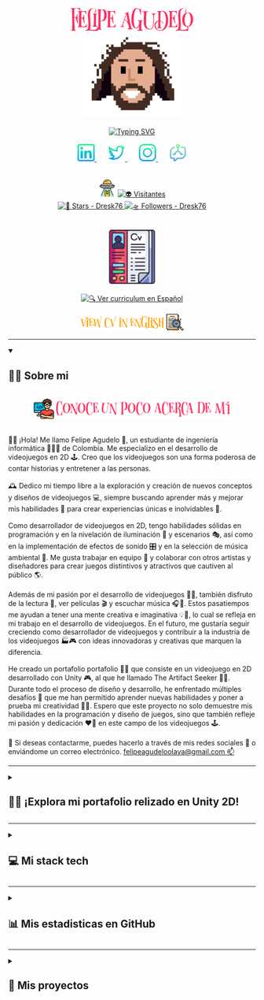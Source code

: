 <!-- SECCIÓN TÍTULO -->
<section align="center">
  <!-- Nombre Felipe Agudelo -->
  <div>
    <a href="https://github.com/Dresk76" target="_blank">
      <img src="Img/Felipe Agudelo.png" alt="Felipe Agudelo" width="250px"/>
    </a>
  </div>
  <!-- Imagen Dresk76 -->
  <div>
    <a href="https://github.com/Dresk76" target="_blank">
      <img src="Img/Dresk76.png" alt="Dresk76" title="👨‍💻 Dresk76" width="210px"/>
    </a>
  </div>
  <br>
  <!-- Sobre mí typing -->
  <!-- Generador Typing SVG: https://readme-typing-svg.demolab.com/demo/ -->
  <div>
    <a href="https://git.io/typing-svg">
      <img src="https://readme-typing-svg.demolab.com?font=Alga&duration=4200&pause=700&color=F29F05&center=true&width=435&lines=%C2%A1Bienvenido+a+mi+perfil+de+GitHub!%F0%9F%91%8B%F0%9F%8F%BC;Soy+Felipe+Agudelo+%F0%9F%A7%94;Apasionado+de+la+programaci%C3%B3n+%F0%9F%91%A8%E2%80%8D%F0%9F%92%BB...;y+desarrollo+de+videojuegos+%F0%9F%95%B9%EF%B8%8F." alt="Typing SVG"/>
    </a>
    <br>
  </div>
  <br>
  <!-- Iconos redes sociales: https://www.flaticon.com/icons -->
  <div>
    <a href="https://www.linkedin.com/in/dresk76/" target="_blank">
      <img src="Img/linkedin.png" alt="💼 Linkedin" title="💼 Linkedin" width="35px"/>
    </a>
    &#8287;&#8287;&#8287;&#8287;&#8287;
    <a href="https://twitter.com/Dresk76" target="_blank">
      <img src="Img/twitter.png" alt="💬 Twitter" title="💬 Twitter" width="35px"/>
    </a>
    &#8287;&#8287;&#8287;&#8287;&#8287;
    <a href="https://www.instagram.com/dresk_76/" target="_blank">
      <img src="Img/instagram.png" alt="📷 Instagram" title="📷 Instagram" width="35px"/>
    </a>
    &#8287;&#8287;&#8287;&#8287;&#8287;
    <a href="https://www.twitch.tv/dresk76" target="_blank">
      <img src="Img/twitch.png" alt="🕹️ Twitch" title="🕹️ Twitch" width="35px"/>
    </a>
  </div>
  <br><br>
  <!-- Contador de visitantes: https://visitorbadge.io -->
  <!-- Insignias sociales: https://shields.io -->
  <div>
    <span>
      <img src="Img/Visitors.png" alt="Visitors" title="Visitors" width="35px"/>
      <a href="https://visitorbadge.io" target="_blank">
      <img src="https://api.visitorbadge.io/api/visitors?path=https%3A%2F%2Fgithub.com%2FDresk76%2FDresk76&label=Visitantes&labelColor=%23ffedc8&countColor=%23591c21&labelStyle=upper" alt="👽 Visitantes" title="👽 Visitantes" width="155px"/>
      </a>
    </span>
    <br>
    <a href="https://github.com/Dresk76?tab=repositories&sort=stargazers" target="_blank">
      <img src="https://img.shields.io/github/stars/Dresk76?style=for-the-badge&color=%23711773&labelColor=%23FFEDC8&logo=Coveralls&logoColor=%23711773" alt="🌟 Stars - Dresk76" title="🌟 Total estrellas en Github" width="125px">
    </a>
    <a href="https://github.com/Dresk76?tab=followers" target="_blank">
      <img src="https://img.shields.io/github/followers/Dresk76?style=for-the-badge&color=%23B2BF4E&labelColor=%23FFEDC8&label=FOLLOW&logo=Bandsintown&logoColor=%23B2BF4E" alt="🛸 Followers - Dresk76" title="🛸 Sigueme en GitHub" width="134px">
    </a>
  </div>
  <br><br>
  <!-- Curriculum -->
  <div>
    <div>
      <img src="Img/CV.png" alt="📜 Curriculum" title="📜 Curriculum" width="110px"/>
    </div>
    <br>
    <div>
      <a href="PDF/CvGameDeveloperSpanish.pdf" target="_blank">
        <img src="Img/Ver-CV-Español.png" alt="🔍 Ver curriculum en Español" title="🔍 Ver curriculum en Español" width="210px">
      </a>
    </div>
    <br>
    <div>
      <a href="PDF/CvGameDeveloperEnglish.pdf" target="_blank">
        <img src="Img/View-CV-English.png" alt="🔍 View curriculum in English" title="🔍 View curriculum in English" width="210px"/>
      </a>
    </div>
  </div>
</section>
<hr>




<!-- Conoce un poco acerca de mi -->
<details open>
  <summary>
    <h2>👨‍💻 Sobre mi</h2>
  </summary>
  <section>
    <br>
    <div align="center">
      <img src="Img/Conoce un poco acerca de mi.png" alt="👨‍💻 Conoce un poco acerca de mí" width="400px">
    </div>
    <br>
    <div>
      <p>
        👋🏼 ¡Hola! Me llamo Felipe Agudelo 🧔, un estudiante de ingeniería informática 👨🏼‍🎓 de Colombia. Me especializo en el desarrollo de videojuegos en 2D 🕹️. Creo que los videojuegos son una forma poderosa de contar historias y entretener a las personas.
        <br><br>
        🕰️ Dedico mi tiempo libre a la exploración y creación de nuevos conceptos y diseños de videojuegos 💻, siempre buscando aprender más y mejorar mis habilidades 🧠 para crear experiencias únicas e inolvidables 🚀.
        <br><br>
        Como desarrollador de videojuegos en 2D, tengo habilidades sólidas en programación y en la nivelación de iluminación 🔆 y escenarios 🎭, así como en la implementación de efectos de sonido 🎛️ y en la selección de música ambiental 🎵. Me gusta trabajar en equipo 🤝 y colaborar con otros artistas y diseñadores para crear juegos distintivos y atractivos que cautiven al público 🌎.
        <br><br>
        Además de mi pasión por el desarrollo de videojuegos 👨‍💻, también disfruto de la lectura 📖, ver películas 🎬 y escuchar música 🎧🤘. Estos pasatiempos me ayudan a tener una mente creativa e imaginativa 💡🤯, lo cual se refleja en mi trabajo en el desarrollo de videojuegos. En el futuro, me gustaría seguir creciendo como desarrollador de videojuegos y contribuir a la industria de los videojuegos 🏭🎮 con ideas innovadoras y creativas que marquen la diferencia.
        <br><br>
        He creado un portafolio portafolio 💾💼 que consiste en un videojuego en 2D desarrollado con Unity 🎮, al que he llamado The Artifact Seeker 🧙🏻. Durante todo el proceso de diseño y desarrollo, he enfrentado múltiples desafíos 💪 que me han permitido aprender nuevas habilidades y poner a prueba mi creatividad 🔎🧠. Espero que este proyecto no solo demuestre mis habilidades en la programación y diseño de juegos, sino que también refleje mi pasión y dedicación ❤️‍🔥 en este campo de los videojuegos 🕹️.
        <br><br>
        💬 Si deseas contactarme, puedes hacerlo a través de mis redes sociales 📱 o enviándome un correo electrónico.
        <a href="mailto:felipeagudeloolaya@gmail.com">
          felipeagudeloolaya@gmail.com 📫
        </a>
      </p>
    </div>
  </section>
</details>
<hr>




<!-- The Artifact Seeker -->
<details>
  <summary>
    <h2>🧙🏻 ¡Explora mi portafolio relizado en Unity 2D!</h2>
  </summary>
  <section align="center">
    <br>
    <div>
      <img src="Img/The Artifact Seeker.png" alt="The Artifact Seeker" width="280px">
    </div>
    <br>
    <div>
      <img src="Gif/Mago.gif" alt="The Artifact Seeker" width="450px">
    </div>
    <br>
    <div>
      <p>
        🎮 The Artifact Seeker un portafolio 📜 deseñado como un videojuego en 2D de aventuras y exploración 🕯️, en el que el jugador asume el papel de un mago 🧙🏻 en busca de artefactos mágicos 🔮 en un misterioso castillo 🏰. El juego cuenta con gráficos 2D de estilo retro, que evocan sentimientos de nostalgia para aquellos que crecieron jugando videojuegos 🕹️ en la década de los 90's 🕰️💾. La música de fondo evocadora también ayuda a crear una atmósfera mágica y misteriosa que invita a la exploración 🎶.
      </p>
      <p>
        Dentro del juego, el jugador debe interactuar con cuatro objetos diferentes 🛡️ que proporcionan información 📰 sobre el desarrollador en la vida real 🧔, como experiencias y estudios 👨🏼‍🎓. Esta forma creativa de presentar la información personal del desarrollador agrega un toque lúdico e interesante.
      </p>
      <p>
        El juego también cuenta con un emocionante enemigo final, un mago oscuro 🧙🏿 al cual el jugador podrá derrotar y así completar su misión 🧩. Esta inclusión añade una capa adicional de emoción y tensión al juego 😲, asegurando que los jugadores tengan que superar una gran prueba final 🌌 para completar su aventura 🗝️.
      </p>
      <p>
        🧐 En resumen, The Artifact Seeker es una experiencia corta pero interesante 🔥, combinando elementos de exploración 🔎, personalización 🎭 y combate ⚔️ en un paquete atractivo y único 👌.
      </p>
    </div>
  </section>
</details>
<hr>




<!-- Herramientas favoritas -->
<details>
  <summary>
    <h2>💻 Mi stack tech</h2>
  </summary>
  <section align="center">
    <br>
    <div>
      <img src="Img/Mis herramientas.png" alt="Mis herramientas favoritas" width="350px">
    </div>
    <br>
    <!-- Gif Gracioso: https://giphy.com/gifs/japan-jet-alt-BemKqR9RDK4V2 -->
    <div>
      <img src="https://media.giphy.com/media/9B8wYztAoe1zO/giphy.gif" alt="Gif" title="🚀 Ir a la fuente" width="400px">
    </div>
    <br><br>
    <div>
      <div>
        <div>
          <img src="Img/Lenguages de programacion y marcado.png" alt="Lenguages de programacion y marcado" width="450px">
        </div>
        <br>
        <div>
          <img" src="Img/Bash.png" alt="Bash Script" title="💾 Bash Script" width="40px">
          <img src="Img/C++.png" alt="C++" title="💾 C++" width="42px">
          &#8287;&#8287;
          <img src="Img/Csharp.png" alt="C#" title="💾 C#" width="42px">
          &#8287;&#8287;
          <img src="Img/Html5.png" alt="Html5" title="💾 Html5" width="40px">
          &#8287;&#8287;
          <img src="Img/Css3.png" alt="Css3" title="💾 Css3" width="40px">
          &#8287;&#8287;
          <img src="Img/Javascript.png" alt="💾 Javascript" title="Javascript" width="40px">
          &#8287;&#8287;
          <img src="Img/LaTeX.png" alt="💾 LaTeX" title="LaTeX" width="45px">
          &#8287;
          <img src="Img/Markdown.png" alt="💾 Markdown" title="Markdown" width="45px">
        </div>
      </div>
      <br><br><br>
      <div>
        <div>
          <img src="Img/Software y herramientas.png" alt="Software y herramientas" width="335px">
        </div>
        <br>
        <div>
          <img src="Img/GitHub.png" alt="GitHub" title="🖥️ GitHub" width="40px">
          &#8287;&#8287;
          <img src="Img/GitHubDesktop.png" alt="GitHub Desktop" title="🖥️ GitHub Desktop" width="40px">
          &#8287;&#8287;
          <img src="Img/GitKraken.png" alt="GitKraken" title="🖥️ GitKraken" width="40px">
          &#8287;&#8287;
          <img src="Img/Git.png" alt="Git" title="🖥️ Git" width="40px">
          &#8287;
          <img src="Img/VisualStudioCode.png" alt="Visual Studio Code" title="🖥️ Visual Studio Code" width="45px">
          <img src="Img/Unity.png" alt="Unity" title="🖥️ Unity" width="45px">
        </div>
      </div>
    </span>
  </section>
</details>
<hr>




<!-- GitHub estadisticas y actividad -->
<details>
  <summary>
    <h2>📊 Mis estadisticas en GitHub</h2>
  </summary>
  <section align="center">
    <br>
    <div>
      <img src="Img/Estadisticas.png" alt="GitHub estadisticas y actividad" width="400px">
    </div>
    <br><br>
    <!-- GitHub Stats Card: https://github.com/anuraghazra/github-readme-stats -->
    <div>
      <div>
        <img src="Img/Lenguages mas usados.png" alt="Lenguages mas usados" width="250px">
      </div>
      <br>
      <div>
        <a href="https://github.com/anuraghazra/github-readme-stats" target="_blank">
          <img src="https://denvercoder1-github-readme-stats.vercel.app/api/top-langs/?username=Dresk76&langs_count=8&layout=compact&theme=react&border_color=FB325E&hide_border=true&bg_color=1F222E&title_color=FB325E&text_color=FFFFFF&icon_color=FB325E&hide=Jupyter%20Notebook,Roff" alt="Dresk76 Top Languages" title="🚀 Ir a la fuente" width="450px">
        </a>
      </div>
    </div>
    <br><br><br>
    <!-- GitHub Stats Card: https://github.com/anuraghazra/github-readme-stats -->
    <div>
      <div>
        <img src="Img/Estadisticas del perfil en github.png" alt="Estadísticas del perfil en GitHub" width="300px">
      </div>
      <br>
      <div>
        <a href="https://github.com/anuraghazra/github-readme-stats" target="_blank">
          <img src="https://denvercoder1-github-readme-stats.vercel.app/api?username=Dresk76&show_icons=true&theme=react&border_color=FB325E&hide_border=true&bg_color=1F222E&title_color=FB325E&icon_color=F29F05" alt="Dresk76's Github Stats" title="🚀 Ir a la fuente" width="450px"/>
        </a>
      </div>
    </div>
    <br><br><br>
    <!-- GitHub Readme Streak Stats: https://github.com/DenverCoder1/github-readme-streak-stats -->
    <div>
      <div>
        <img src="Img/Estadisticas y rachas.png" alt="Estadísticas de rachas" width="250px">
      </div>
      <br>
      <div>
        <a href="https://github.com/DenverCoder1/github-readme-streak-stats" target="_blank">
          <img src="https://streak-stats.demolab.com/?user=Dresk76&theme=monokai-metallian&border=FB325E&hide_border=true&locale=es" alt="Dresk76 streak" title="🚀 Ir a la fuente" width="450px">
        </a>
      </div>
    </div>
    <br><br><br>
    <!-- Github Readme Activity Graph: https://github.com/ashutosh00710/github-readme-activity-graph -->
    <div>
      <div>
        <img src="Img/Grafica.png" alt="Gráfica" width="120px">
      </div>
      <br>
      <div>
        <a href="https://github.com/ashutosh00710/github-readme-activity-graph" target="_blank">
          <img src="https://github-readme-activity-graph.cyclic.app/graph/?username=Dresk76&hide_border=true&bg_color=1F222E&color=FB325E&line=F29F05&point=FFFFFF" alt="Dresk76 Activity Graph" title="🚀 Ir a la fuente" width="100%"/>
        </a>
      </div>
    </div>
  </section>
</details>
<hr>




<!-- Repositorios -->
<details>
  <summary>
    <h2>📂 Mis proyectos</h2>
  </summary>
  <section align="center">
    <br>
    <div>
      <img src="Img/Repositorios.png" alt="Repositorios" width="200px">
    </div>
    <br><br>
    <div>
      <a href="https://github.com/Dresk76/FelipeAgudelo">
        <img src="https://denvercoder1-github-readme-stats.vercel.app/api/pin/?username=Dresk76&repo=FelipeAgudelo&theme=react&bg_color=1F222E&title_color=FB325E&hide_border=true&icon_color=F29F05&show_icons=true" alt="FelipeAgudelo" title="🕵️‍♂️ FelipeAgudelo" width="290px">
      </a>
      <a href="https://github.com/Dresk76/Scripts-The-Artifact-Seeker">
        <img src="https://denvercoder1-github-readme-stats.vercel.app/api/pin/?username=Dresk76&repo=Scripts-The-Artifact-Seeker&theme=react&bg_color=1F222E&title_color=FB325E&hide_border=true&icon_color=F29F05&show_icons=true" alt="Scripts The Artifact-Seeker" title="🕵️‍♂️ Scripts The Artifact-Seeker" width="290px">
      </a>
      <a href="https://github.com/Dresk76/dreskanime">
        <img src="https://denvercoder1-github-readme-stats.vercel.app/api/pin/?username=Dresk76&repo=dreskanime&theme=react&bg_color=1F222E&title_color=FB325E&hide_border=true&icon_color=F29F05&show_icons=true" alt="Dreskanime" title="🕵️‍♂️ Dreskanime" width="290px">
      </a>
      <a href="https://github.com/Dresk76/BancoVirtual">
        <img src="https://denvercoder1-github-readme-stats.vercel.app/api/pin/?username=Dresk76&repo=BancoVirtual&theme=react&bg_color=1F222E&title_color=FB325E&hide_border=true&icon_color=F29F05&show_icons=true" alt="Banco Virtual" title="🕵️‍♂️ Banco Virtual" width="290px">
      </a>
      <a href="https://github.com/Dresk76/Script-Termux">
        <img src="https://denvercoder1-github-readme-stats.vercel.app/api/pin/?username=Dresk76&repo=Script-Termux&theme=react&bg_color=1F222E&title_color=FB325E&hide_border=true&icon_color=F29F05&show_icons=true" alt="Script Termux" title="🕵️‍♂️ Script Termux" width="290px">
      </a>
      <a href="https://github.com/Dresk76/blogHtmlCss-Js">
        <img src="https://denvercoder1-github-readme-stats.vercel.app/api/pin/?username=Dresk76&repo=blogHtmlCss-Js&theme=react&bg_color=1F222E&title_color=FB325E&hide_border=true&icon_color=F29F05&show_icons=true" alt="Blog Html,Css & Js" title="🕵️‍♂️ Blog Html,Css & Js" width="290px">
      </a>
    </div>
    <br><br>
    <div>
        <a href="https://github.com/Dresk76?tab=repositories" title="Mas repositorios" title="Mas repositorios">
          <img src="Img/Ver mas.png" alt="Ver más" title="🔎 Ver más" width="200px">
        </a>
    </div>
  </section>
</details>